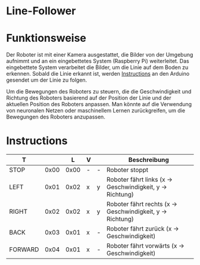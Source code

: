 # Line-Follower

# Funktionsweise
Der Roboter ist mit einer Kamera ausgestattet, die Bilder von der Umgebung aufnimmt und an ein eingebettetes System (Raspberry Pi) weiterleitet. Das eingebettete System verarbeitet die Bilder, um die Linie auf dem Boden zu erkennen. Sobald die Linie erkannt ist, werden [Instructions](#Instructions) an den Arduino gesendet um der Linie zu folgen.

Um die Bewegungen des Roboters zu steuern, die die Geschwindigkeit und Richtung des Roboters basierend auf der Position der Linie und der aktuellen Position des Roboters anpassen. Man könnte auf die Verwendung von neuronalen Netzen oder maschinellem Lernen zurückgreifen, um die Bewegungen des Roboters anzupassen.














# Instructions
| T       |      | L    | V |   | Beschreibung                                                |
|---------|------|------|---|---|-------------------------------------------------------------|
| STOP    | 0x00 | 0x00 | - | - | Roboter stoppt                                              |
| LEFT    | 0x01 | 0x02 | x | y | Roboter fährt links    (x -> Geschwindigkeit, y -> Richtung)|
| RIGHT   | 0x02 | 0x02 | x | y | Roboter fährt rechts   (x -> Geschwindigkeit, y -> Richtung)|
| BACK    | 0x03 | 0x01 | x | - | Roboter fährt zurück   (x -> Geschwindigkeit)               |
| FORWARD | 0x04 | 0x01 | x | - | Roboter fährt vorwärts (x -> Geschwindigkeit)               |
